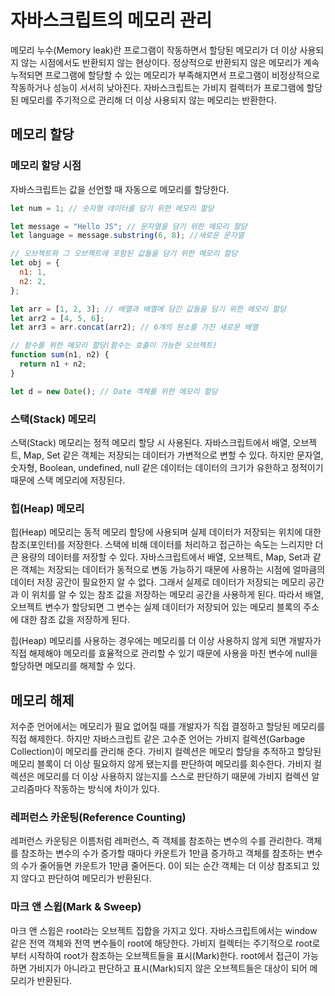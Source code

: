 # 자바스크립트의 메모리 관리

메모리 누수(Memory leak)란 프로그램이 작동하면서 할당된 메모리가 더 이상 사용되지 않는 시점에서도 반환되지 않는 현상이다. 정상적으로 반환되지 않은 메모리가 계속 누적되면 프로그램에 할당할 수 있는 메모리가 부족해지면서 프로그램이 비정상적으로 작동하거나 성능이 서서히 낮아진다. 자바스크립트는 가비지 컬렉터가 프로그램에 할당된 메모리를 주기적으로 관리해 더 이상 사용되지 않는 메모리는 반환한다.

## 메모리 할당

### 메모리 할당 시점

자바스크립트는 값을 선언할 때 자동으로 메모리를 할당한다.

```javascript
let num = 1; // 숫자형 데이터를 담기 위한 메모리 할당

let message = "Hello JS"; // 문자열을 담기 위한 메모리 할당
let language = message.substring(6, 8); //새로운 문자열

// 오브젝트와 그 오브젝트에 포함된 값들을 담기 위한 메모리 할당
let obj = {
  n1: 1,
  n2: 2,
};

let arr = [1, 2, 3]; // 배열과 배열에 담긴 값들을 담기 위한 메모리 할당
let arr2 = [4, 5, 6];
let arr3 = arr.concat(arr2); // 6개의 원소를 가진 새로운 배열

// 함수를 위한 메모리 할당(함수는 호출이 가능한 오브젝트)
function sum(n1, n2) {
  return n1 + n2;
}

let d = new Date(); // Date 객체를 위한 메모리 할당
```

### 스택(Stack) 메모리

스택(Stack) 메모리는 정적 메모리 할당 시 사용된다. 자바스크립트에서 배열, 오브젝트, Map, Set 같은 객체는 저장되는 데이터가 가변적으로 변할 수 있다. 하지만 문자열, 숫자형, Boolean, undefined, null 같은 데이터는 데이터의 크기가 유한하고 정적이기 때문에 스택 메모리에 저장된다.

### 힙(Heap) 메모리

힙(Heap) 메모리는 동적 메모리 할당에 사용되며 실제 데이터가 저장되는 위치에 대한 참조(포인터)를 저장한다. 스택에 비해 데이터를 처리하고 접근하는 속도는 느리지만 더 큰 용량의 데이터를 저장할 수 있다. 자바스크립트에서 배열, 오브젝트, Map, Set과 같은 객체는 저장되는 데이터가 동적으로 변동 가능하기 때문에 사용하는 시점에 얼마큼의 데이터 저장 공간이 필요한지 알 수 없다. 그래서 실제로 데이터가 저장되는 메모리 공간과 이 위치를 알 수 있는 참조 값을 저장하는 메모리 공간을 사용하게 된다. 따라서 배열, 오브젝트 변수가 할당되면 그 변수는 실제 데이터가 저장되어 있는 메모리 블록의 주소에 대한 참조 값을 저장하게 된다.

힙(Heap) 메모리를 사용하는 경우에는 메모리를 더 이상 사용하지 않게 되면 개발자가 직접 해제해야 메모리를 효율적으로 관리할 수 있기 때문에 사용을 마친 변수에 null을 할당하면 메모리를 해제할 수 있다.

## 메모리 해제

저수준 언어에서는 메모리가 필요 없어질 때를 개발자가 직접 결정하고 할당된 메모리를 직접 해제한다. 하지만 자바스크립트 같은 고수준 언어는 가비지 컬렉션(Garbage Collection)이 메모리를 관리해 준다. 가비지 컬렉션은 메모리 할당을 추적하고 할당된 메모리 블록이 더 이상 필요하지 않게 됐는지를 판단하여 메모리를 회수한다. 가비지 컬렉션은 메모리를 더 이상 사용하지 않는지를 스스로 판단하기 때문에 가비지 컬렉션 알고리즘마다 작동하는 방식에 차이가 있다.

### 레퍼런스 카운팅(Reference Counting)

레퍼런스 카운팅은 이름처럼 레퍼런스, 즉 객체를 참조하는 변수의 수를 관리한다. 객체를 참조하는 변수의 수가 증가할 때마다 카운트가 1만큼 증가하고 객체를 참조하는 변수의 수가 줄어들면 카운트가 1만큼 줄어든다. 0이 되는 순간 객체는 더 이상 참조되고 있지 않다고 판단하여 메모리가 반환된다.

### 마크 앤 스윕(Mark & Sweep)

마크 앤 스윕은 root라는 오브젝트 집합을 가지고 있다. 자바스크립트에서는 window 같은 전역 객체와 전역 변수들이 root에 해당한다. 가비지 컬렉터는 주기적으로 root로부터 시작하여 root가 참조하는 오브젝트들을 표시(Mark)한다. root에서 접근이 가능하면 가비지가 아니라고 판단하고 표시(Mark)되지 않은 오브젝트들은 대상이 되어 메모리가 반환된다.
